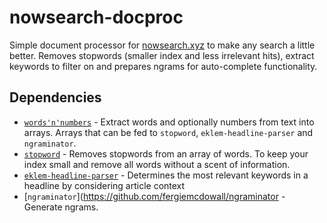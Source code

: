 # nowsearch-docproc
Simple document processor for [nowsearch.xyz](https://github.com/eklem/nowsearch.xyz) to make any search a little better. Removes stopwords (smaller index and less irrelevant hits), extract keywords to filter on and prepares ngrams for auto-complete functionality.

## Dependencies

* [`words'n'numbers`](https://github.com/eklem/words-n-numbers) - Extract words and optionally numbers from text into arrays. Arrays that can be fed to `stopword`, `eklem-headline-parser` and `ngraminator`.
* [`stopword`](https://github.com/fergiemcdowall/stopword) - Removes stopwords from an array of words. To keep your index small and remove all words without a scent of information.
* [`eklem-headline-parser`](https://github.com/eklem/eklem-headline-parser) - Determines the most relevant keywords in a headline by considering article context
* [`ngraminator`](https://github.com/fergiemcdowall/ngraminator - Generate ngrams.
